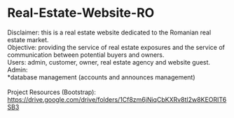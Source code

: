 # Real-Estate-Website-RO
Disclaimer: this is a real estate website dedicated to the Romanian real estate market. <br>
Objective: providing the service of real estate exposures and the service of communication between potential buyers and owners. <br>
Users: admin, customer, owner, real estate agency and website guest. <br>
Admin: <br>
*database management (accounts and announces management) <br>   
Project Resources (Bootstrap): https://drive.google.com/drive/folders/1Cf8zm6jNiqCbKXRv8tI2w8KEORIT6SB3
